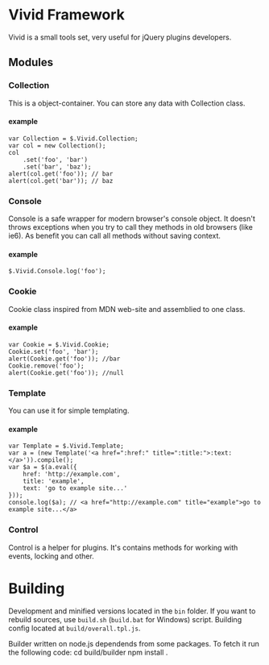 # Vivid Framework
Vivid is a small tools set, very useful for jQuery plugins developers.

## Modules

### Collection
This is a object-container. You can store any data with Collection class.

#### example

	var Collection = $.Vivid.Collection;
	var col = new Collection();
	col
	    .set('foo', 'bar')
	    .set('bar', 'baz');
	alert(col.get('foo')); // bar
	alert(col.get('bar')); // baz

### Console
Console is a safe wrapper for modern browser's console object. It doesn't throws exceptions when you try to call they methods in old browsers (like ie6).
As benefit you can call all methods without saving context.

#### example
	$.Vivid.Console.log('foo');

### Cookie
Cookie class inspired from MDN web-site and assemblied to one class.

#### example
	var Cookie = $.Vivid.Cookie;
	Cookie.set('foo', 'bar');
	alert(Cookie.get('foo')); //bar
	Cookie.remove('foo');
	alert(Cookie.get('foo')); //null

### Template
You can use it for simple templating.

#### example
	var Template = $.Vivid.Template;
	var a = (new Template('<a href=":href:" title=":title:">:text:</a>')).compile();
	var $a = $(a.eval({
	    href: 'http://example.com',
	    title: 'example',
	    text: 'go to example site...'
	}));
	console.log($a); // <a href="http://example.com" title="example">go to example site...</a>

### Control
Control is a helper for plugins. It's contains methods for working with events, locking and other.

# Building
Development and minified versions located in the `bin` folder. If you want to rebuild sources, use `build.sh` (`build.bat` for Windows) script.
Building config located at `build/overall.tpl.js`.

Builder written on node.js dependends from some packages. To fetch it run the following code:
	cd build/builder
	npm install .
